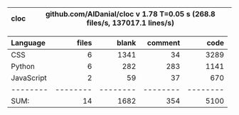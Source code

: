 cloc|github.com/AlDanial/cloc v 1.78  T=0.05 s (268.8 files/s, 137017.1 lines/s)
--- | ---

Language|files|blank|comment|code
:-------|-------:|-------:|-------:|-------:
CSS|6|1341|34|3289
Python|6|282|283|1141
JavaScript|2|59|37|670
--------|--------|--------|--------|--------
SUM:|14|1682|354|5100
